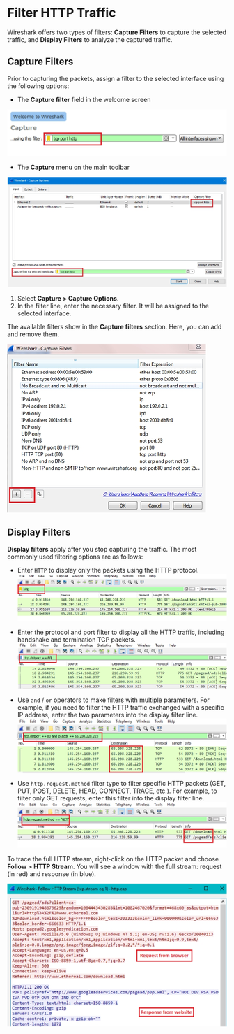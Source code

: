 # **Filter HTTP Traffic**
Wireshark offers two types of filters: **Capture Filters** to capture the selected traffic, and **Display Filters** to analyze the captured traffic.

## Capture Filters
Prior to capturing the packets, assign a filter to the selected interface using the following options:

- The **Capture filter** field in the welcome screen

![capture filter field](/media/5-capture-filters.jpg)

- The **Capture** menu on the main toolbar

![capture menu](/media/6-capture-options.jpg)

1. Select **Capture > Capture Options**.
2. In the filter line, enter the necessary filter. It will be assigned to the selected interface.

The available filters show in the **Capture filters** section. Here, you can add and remove them.

![list of filters](/media/7-add-remove-filters.jpg)

## Display Filters
**Display filters** apply after you stop capturing the traffic. The most commonly used filtering options are as follows:

- Enter `HTTP` to display only the packets using the HTTP protocol.
![filtering option 1](/media/8-display-filters-case1.jpg)

- Enter the protocol and port filter to display all the HTTP traffic, including handshake and termination TCP packets.
![filtering option 2](/media/9-display-filters-case2.jpg)

- Use `and` / `or` operators to make filters with multiple parameters. For example, if you need to filter the HTTP traffic exchanged with a specific IP address, enter the two parameters into the display filter line.
![filtering option 3](/media/10-display-filters-case3.jpg)

- Use `http.request.method` filter type to filter specific HTTP packets (GET, PUT, POST, DELETE, HEAD, CONNECT, TRACE, etc.). For example, to filter only GET requests, enter this filter into the display filter line.
![filtering option 4](/media/11-display-filters-case4.jpg)

To trace the full HTTP stream, right-click on the HTTP packet and choose **Follow > HTTP Stream**. You will see a window with the full stream: request (in red) and response (in blue).

![full HTTP stream](/media/12-stream-outcome.jpg)

